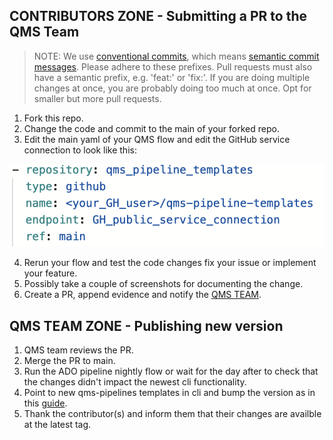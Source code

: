 ## CONTRIBUTORS ZONE - Submitting a PR to the QMS Team 

> NOTE: We use [conventional commits](https://www.conventionalcommits.org/en/v1.0.0/), which means [semantic commit messages](https://gist.github.com/joshbuchea/6f47e86d2510bce28f8e7f42ae84c716). Please adhere to these prefixes. Pull requests must also have a semantic prefix, e.g. 'feat:' or 'fix:'. If you are doing multiple changes at once, you are probably doing too much at once. Opt for smaller but more pull requests.

1. Fork this repo. 
2. Change the code and commit to the main of your forked repo.
3. Edit the main yaml of your QMS flow and edit the GitHub service connection to
   look like this:

![img_1](img/testing_service_connection_1.png)

4. Rerun your flow and test the code changes fix your issue or implement your
   feature.
5. Possibly take a couple of screenshots for documenting the change.
6. Create a PR, append evidence and notify the [QMS TEAM](https://docs.qms.novonordisk.cloud/Guides/reference/QMS_team).

## QMS TEAM ZONE - Publishing new version
 
1. QMS team reviews the PR.
2. Merge the PR to main.
3. Run the ADO pipeline nightly flow or wait for the day after to check that
   the changes didn't impact the newest cli functionality.
4. Point to new qms-pipelines templates in cli and bump the version as in this
   [guide](https://github.com/nn-dma/qms-pipeline-templates?tab=readme-ov-file#point-to-latest-qms-pipeline-templates-tag-and-publish-a-new-qms-cli).
5. Thank the contributor(s) and inform them that their changes are availble at
   the latest tag.
